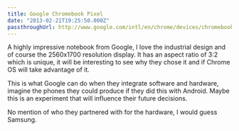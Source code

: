 ```yaml
---
title: Google Chromebook Pixel
date: "2013-02-21T19:25:50.000Z"
passthroughUrl: http://www.google.com/intl/en/chrome/devices/chromebook-pixel/
---
```


A highly impressive notebook from Google, I love the industrial design and of course the 2560x1700 resolution display. It has an aspect ratio of 3:2 which is unique, it will be interesting to see why they chose it and if Chrome OS will take advantage of it.

This is what Google can do when they integrate software and hardware, imagine the phones they could produce if they did this with Android. Maybe this is an experiment that will influence their future decisions.

No mention of who they partnered with for the hardware, I would guess Samsung.